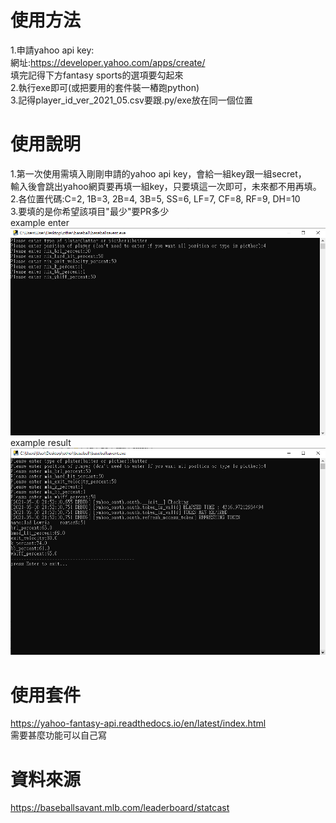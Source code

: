 # 使用方法
1.申請yahoo api key: <br>
網址:https://developer.yahoo.com/apps/create/ <br>
填完記得下方fantasy sports的選項要勾起來 <br>
2.執行exe即可(或把要用的套件裝一樁跑python) <br>
3.記得player_id_ver_2021_05.csv要跟.py/exe放在同一個位置 <br>

# 使用說明
1.第一次使用需填入剛剛申請的yahoo api key，會給一組key跟一組secret， <br>
輸入後會跳出yahoo網頁要再填一組key，只要填這一次即可，未來都不用再填。 <br>
2.各位置代碼:C=2, 1B=3, 2B=4, 3B=5, SS=6, LF=7, CF=8, RF=9, DH=10 <br>
3.要填的是你希望該項目"最少"要PR多少<br>
example enter
![image](https://github.com/TawaOuO/fantasy/blob/main/enter.PNG)
example result
![image](https://github.com/TawaOuO/fantasy/blob/main/final.PNG)

# 使用套件
https://yahoo-fantasy-api.readthedocs.io/en/latest/index.html <br>
需要甚麼功能可以自己寫

# 資料來源
https://baseballsavant.mlb.com/leaderboard/statcast <br>
